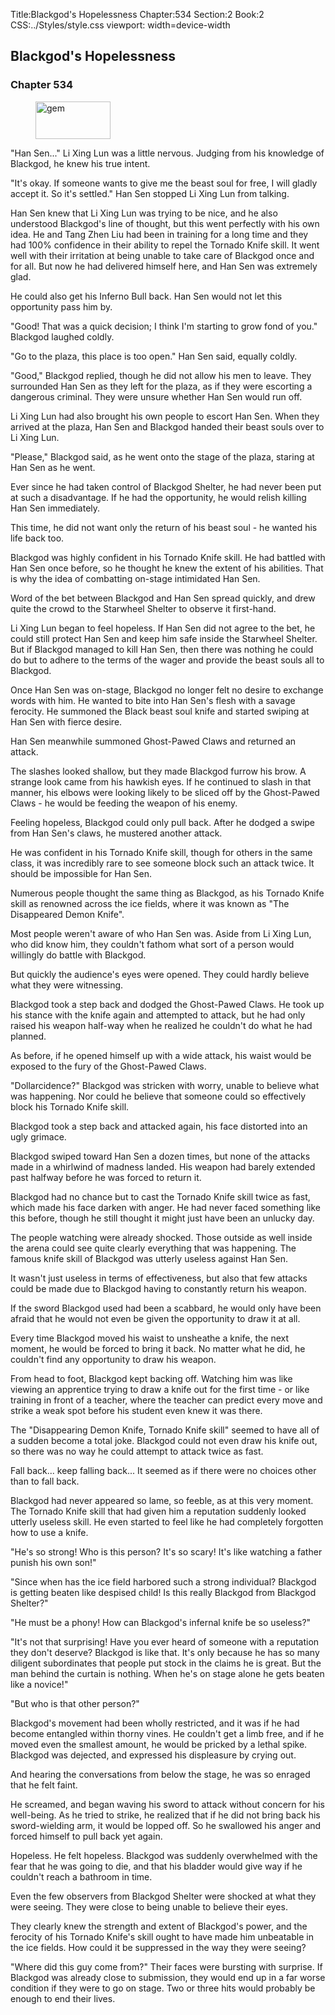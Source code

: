 Title:Blackgod's Hopelessness 
Chapter:534 
Section:2 
Book:2 
CSS:../Styles/style.css 
viewport: width=device-width
  
## Blackgod's Hopelessness
### Chapter 534
  
<figure>
	<img src="../Images/gem.gif" alt="gem" id="gem" width="120" height="60" />
</figure>
  

  
"Han Sen..." Li Xing Lun was a little nervous. Judging from his knowledge of Blackgod, he knew his true intent.

"It's okay. If someone wants to give me the beast soul for free, I will gladly accept it. So it's settled." Han Sen stopped Li Xing Lun from talking.

Han Sen knew that Li Xing Lun was trying to be nice, and he also understood Blackgod's line of thought, but this went perfectly with his own idea. He and Tang Zhen Liu had been in training for a long time and they had 100% confidence in their ability to repel the Tornado Knife skill. It went well with their irritation at being unable to take care of Blackgod once and for all. But now he had delivered himself here, and Han Sen was extremely glad.

He could also get his Inferno Bull back. Han Sen would not let this opportunity pass him by.

"Good! That was a quick decision; I think I'm starting to grow fond of you." Blackgod laughed coldly.

"Go to the plaza, this place is too open." Han Sen said, equally coldly.

"Good," Blackgod replied, though he did not allow his men to leave. They surrounded Han Sen as they left for the plaza, as if they were escorting a dangerous criminal. They were unsure whether Han Sen would run off.

Li Xing Lun had also brought his own people to escort Han Sen. When they arrived at the plaza, Han Sen and Blackgod handed their beast souls over to Li Xing Lun.

"Please," Blackgod said, as he went onto the stage of the plaza, staring at Han Sen as he went.

Ever since he had taken control of Blackgod Shelter, he had never been put at such a disadvantage. If he had the opportunity, he would relish killing Han Sen immediately.

This time, he did not want only the return of his beast soul - he wanted his life back too.

Blackgod was highly confident in his Tornado Knife skill. He had battled with Han Sen once before, so he thought he knew the extent of his abilities. That is why the idea of combatting on-stage intimidated Han Sen.

Word of the bet between Blackgod and Han Sen spread quickly, and drew quite the crowd to the Starwheel Shelter to observe it first-hand.

Li Xing Lun began to feel hopeless. If Han Sen did not agree to the bet, he could still protect Han Sen and keep him safe inside the Starwheel Shelter. But if Blackgod managed to kill Han Sen, then there was nothing he could do but to adhere to the terms of the wager and provide the beast souls all to Blackgod.

Once Han Sen was on-stage, Blackgod no longer felt no desire to exchange words with him. He wanted to bite into Han Sen's flesh with a savage ferocity. He summoned the Black beast soul knife and started swiping at Han Sen with fierce desire.

Han Sen meanwhile summoned Ghost-Pawed Claws and returned an attack.

The slashes looked shallow, but they made Blackgod furrow his brow. A strange look came from his hawkish eyes. If he continued to slash in that manner, his elbows were looking likely to be sliced off by the Ghost-Pawed Claws - he would be feeding the weapon of his enemy.

Feeling hopeless, Blackgod could only pull back. After he dodged a swipe from Han Sen's claws, he mustered another attack.

He was confident in his Tornado Knife skill, though for others in the same class, it was incredibly rare to see someone block such an attack twice. It should be impossible for Han Sen.

Numerous people thought the same thing as Blackgod, as his Tornado Knife skill as renowned across the ice fields, where it was known as "The Disappeared Demon Knife".

Most people weren't aware of who Han Sen was. Aside from Li Xing Lun, who did know him, they couldn't fathom what sort of a person would willingly do battle with Blackgod.

But quickly the audience's eyes were opened. They could hardly believe what they were witnessing.

Blackgod took a step back and dodged the Ghost-Pawed Claws. He took up his stance with the knife again and attempted to attack, but he had only raised his weapon half-way when he realized he couldn't do what he had planned.

As before, if he opened himself up with a wide attack, his waist would be exposed to the fury of the Ghost-Pawed Claws.

"Dollarcidence?" Blackgod was stricken with worry, unable to believe what was happening. Nor could he believe that someone could so effectively block his Tornado Knife skill.

Blackgod took a step back and attacked again, his face distorted into an ugly grimace.

Blackgod swiped toward Han Sen a dozen times, but none of the attacks made in a whirlwind of madness landed. His weapon had barely extended past halfway before he was forced to return it.

Blackgod had no chance but to cast the Tornado Knife skill twice as fast, which made his face darken with anger. He had never faced something like this before, though he still thought it might just have been an unlucky day.

The people watching were already shocked. Those outside as well inside the arena could see quite clearly everything that was happening. The famous knife skill of Blackgod was utterly useless against Han Sen.

It wasn't just useless in terms of effectiveness, but also that few attacks could be made due to Blackgod having to constantly return his weapon.

If the sword Blackgod used had been a scabbard, he would only have been afraid that he would not even be given the opportunity to draw it at all.

Every time Blackgod moved his waist to unsheathe a knife, the next moment, he would be forced to bring it back. No matter what he did, he couldn't find any opportunity to draw his weapon.

From head to foot, Blackgod kept backing off. Watching him was like viewing an apprentice trying to draw a knife out for the first time - or like training in front of a teacher, where the teacher can predict every move and strike a weak spot before his student even knew it was there.

The "Disappearing Demon Knife, Tornado Knife skill" seemed to have all of a sudden become a total joke. Blackgod could not even draw his knife out, so there was no way he could attempt to attack twice as fast.

Fall back... keep falling back... It seemed as if there were no choices other than to fall back.

Blackgod had never appeared so lame, so feeble, as at this very moment. The Tornado Knife skill that had given him a reputation suddenly looked utterly useless skill. He even started to feel like he had completely forgotten how to use a knife.

"He's so strong! Who is this person? It's so scary! It's like watching a father punish his own son!"

"Since when has the ice field harbored such a strong individual? Blackgod is getting beaten like despised child! Is this really Blackgod from Blackgod Shelter?"

"He must be a phony! How can Blackgod's infernal knife be so useless?"

"It's not that surprising! Have you ever heard of someone with a reputation they don't deserve? Blackgod is like that. It's only because he has so many diligent subordinates that people put stock in the claims he is great. But the man behind the curtain is nothing. When he's on stage alone he gets beaten like a novice!"

"But who is that other person?"

Blackgod's movement had been wholly restricted, and it was if he had become entangled within thorny vines. He couldn't get a limb free, and if he moved even the smallest amount, he would be pricked by a lethal spike. Blackgod was dejected, and expressed his displeasure by crying out.

And hearing the conversations from below the stage, he was so enraged that he felt faint.

He screamed, and began waving his sword to attack without concern for his well-being. As he tried to strike, he realized that if he did not bring back his sword-wielding arm, it would be lopped off. So he swallowed his anger and forced himself to pull back yet again.

Hopeless. He felt hopeless. Blackgod was suddenly overwhelmed with the fear that he was going to die, and that his bladder would give way if he couldn't reach a bathroom in time.

Even the few observers from Blackgod Shelter were shocked at what they were seeing. They were close to being unable to believe their eyes.

They clearly knew the strength and extent of Blackgod's power, and the ferocity of his Tornado Knife's skill ought to have made him unbeatable in the ice fields. How could it be suppressed in the way they were seeing?

"Where did this guy come from?" Their faces were bursting with surprise. If Blackgod was already close to submission, they would end up in a far worse condition if they were to go on stage. Two or three hits would probably be enough to end their lives.